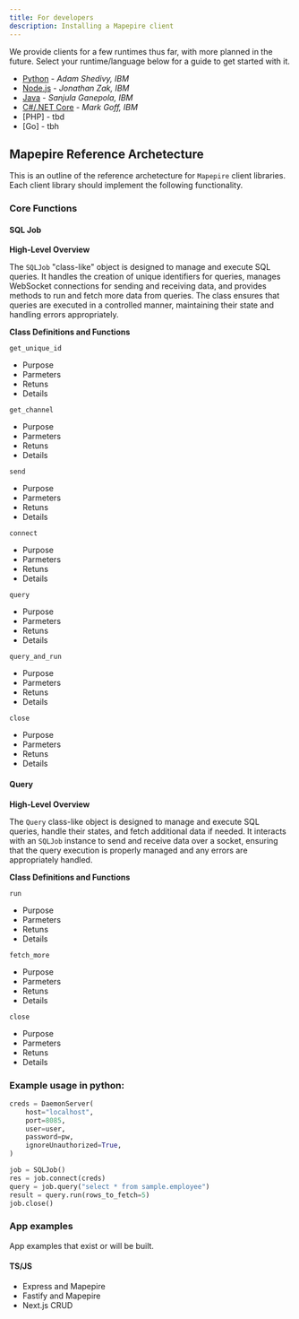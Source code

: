 ```yaml
---
title: For developers
description: Installing a Mapepire client
---
```


We provide clients for a few runtimes thus far, with more planned in the future. Select your runtime/language below for a guide to get started with it.

* [Python]() - *Adam Shedivy, IBM*
* [Node.js](/guides/runtimes/nodejs) - *Jonathan Zak, IBM*
* [Java]() - *Sanjula Ganepola, IBM*
* [C#/.NET Core]() - *Mark Goff, IBM*
* [PHP] - tbd
* [Go] - tbh

## Mapepire Reference Archetecture

This is an outline of the reference archetecture for `Mapepire` client libraries. Each client library should implement the following functionality.

### Core Functions

#### SQL Job

**High-Level Overview**

The `SQLJob` "class-like" object is designed to manage and execute SQL queries. It handles the creation of unique identifiers for queries, manages WebSocket connections for sending and receiving data, and provides methods to run and fetch more data from queries. The class ensures that queries are executed in a controlled manner, maintaining their state and handling errors appropriately.

**Class Definitions and Functions**

`get_unique_id`
- Purpose
- Parmeters
- Retuns
- Details

`get_channel`
- Purpose
- Parmeters
- Retuns
- Details

`send`
- Purpose
- Parmeters
- Retuns
- Details

`connect`
- Purpose
- Parmeters
- Retuns
- Details

`query`
- Purpose
- Parmeters
- Retuns
- Details

`query_and_run`
- Purpose
- Parmeters
- Retuns
- Details

`close`
- Purpose
- Parmeters
- Retuns
- Details

#### Query

**High-Level Overview**

The `Query` class-like object is designed to manage and execute SQL queries, handle their states, and fetch additional data if needed. It interacts with an `SQLJob` instance to send and receive data over a socket, ensuring that the query execution is properly managed and any errors are appropriately handled.

**Class Definitions and Functions**

`run`
- Purpose
- Parmeters
- Retuns
- Details

`fetch_more`
- Purpose
- Parmeters
- Retuns
- Details

`close`
- Purpose
- Parmeters
- Retuns
- Details


### Example usage in python:

```python
creds = DaemonServer(
    host="localhost",
    port=8085,
    user=user,
    password=pw,
    ignoreUnauthorized=True,
)

job = SQLJob()
res = job.connect(creds)
query = job.query("select * from sample.employee")
result = query.run(rows_to_fetch=5)
job.close()
```


### App examples

App examples that exist or will be built.

#### TS/JS

* Express and Mapepire
* Fastify and Mapepire
* Next.js CRUD
